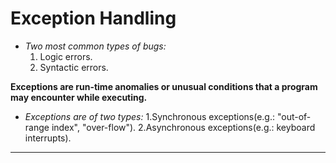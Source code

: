 # Exception Handling

- _Two most common types of bugs:_
	1. Logic errors.
	2. Syntactic errors.


**Exceptions are run-time anomalies or unusual conditions that a program may encounter while executing.**


- _Exceptions are of two types:_
	1.Synchronous exceptions(e.g.: "out-of-range index", "over-flow").
	2.Asynchronous exceptions(e.g.: keyboard interrupts).

---
